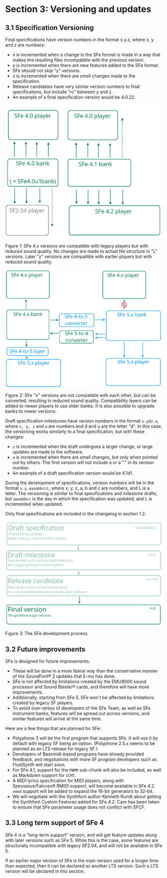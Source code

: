 # Section 3: Versioning and updates

## 3.1 Specification Versioning

Final specifications have version numbers in the format x.y.z, where x, y and z are numbers:

- x is incremented when a change in the SFe format is made in a way that makes the resulting files incompatible with the previous version.
- y is incremented when there are new features added to the SFe format.
- SFe should not skip "y" versions.
- z is incremented when there are small changes made to the specification.
- Release candidates have very similar version numbers to final specifications, but include "rc" between y and z.
- An example of a final specification version would be 4.0.22.

<img title="Figure 1" src="../figures/figure_1.png" alt="SFe 4.x versions are compatible with legacy players but with reduced sound quality. No changes are made to actual file structure in 'L' versions. Later 'y' versions are compatible with earlier players but with reduced sound quality.">

Figure 1: SFe 4.x versions are compatible with legacy players but with reduced sound quality. No changes are made to actual file structure in "L" versions. Later "y" versions are compatible with earlier players but with reduced sound quality.

<img title="Figure 2" src="../figures/figure_2.png" alt="SFe 'x' versions are not compatible with each other, but can be converted, resulting in reduced sound quality. Compatibility layers can be added to newer players to use older banks. It is also possible to upgrade banks to newer versions.">

Figure 2: SFe "x" versions are not compatible with each other, but can be converted, resulting in reduced sound quality. Compatibility layers can be added to newer players to use older banks. It is also possible to upgrade banks to newer versions.

Draft specification milestones have version numbers in the format `x.ydz.a`, where `x, y, z` and `a` are numbers and d and u are the letter "d". In this case, the versioning works similarly to a final specification, but with these changes:

- `z` is incremented when the draft undergoes a larger change, or large updates are made to the software.
- `a` is incremented when there are small changes, but only when pointed out by others. The first version will not include a or a "." in its version number.
- An example of a draft specification version would be 4.1d1.

During the development of specifications, version numbers will be in the format `x.y.aaaabbccL`, where x, y, z, a, b and c are numbers, and L is a letter. The versioning is similar to final specifications and milestone drafts, but `aaaabbcc` is the day in which the specification was updated, and L is incremented when updated.

Only final specifications are included in the changelog in section 1.2.

<img title="Figure 3" src="../figures/figure_3.png" alt="The SFe development process.">

Figure 3: The SFe development process.

## 3.2 Future improvements

SFe is designed for future improvements.

- These will be done in a more liberal way than the conservative manner of the SoundFont® 2 updates that E-mu has done.
- SFe is not affected by limitations created by the EMU8000 sound processor and Sound Blaster® cards, and therefore will have more improvements.
- Additionally, starting from SFe 5, SFe won't be affected by limitations created by legacy SF players.
- To avoid over-stress of developers of the SFe Team, as well as SFe instrument banks, features will be spread out across versions, and similar features will arrive at the same time.

Here are a few things that are planned for SFe:

- Polyphone 3 will be the first program that supports SFe. It will use it by default with legacy SF being an option. (Polyphone 2.5.x seems to be planned as an LTS release for legacy SF.)
- Developers of Bassmidi-based programs have already provided feedback, and negotiations with more SF program developers such as FluidSynth will start soon.
- For SFe 4.1, support for the `PNMM` sub-chunk will also be included, as well as Markdown support for `ICMT`.
- A MIDI lyrics specification for MIDI players, along with Spessasus/Falcosoft RMIDI support, will become available in SFe 4.2. `xmod` support will be added to expand the 16-bit generators to 32-bit.
- We will negotiate with the Synthfont author Kenneth Rundt about getting the Synthfont Custom Features added for SFe 4.2. Care has been taken to ensure that SFe parameter usage does not conflict with SFCF.

## 3.3 Long term support of SFe 4

SFe 4 is a "long-term support" version, and will get feature updates along with later versions such as SFe 5. While this is the case, some features are structurally incompatible with legacy SF2.04, and will not be available in SFe 5.

If an earlier major version of SFe is the main version used for a longer time than expected, then it can be declared as another LTS version. Such a LTS version will be declared in this section.
